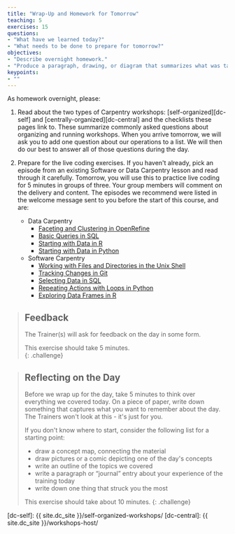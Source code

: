 ```yaml
---
title: "Wrap-Up and Homework for Tomorrow"
teaching: 5
exercises: 15
questions:
- "What have we learned today?"
- "What needs to be done to prepare for tomorrow?"
objectives:
- "Describe overnight homework."
- "Produce a paragraph, drawing, or diagram that summarizes what was taught today."  
keypoints:
- ""
---
```


As homework overnight, please:

1.  Read about the two types of Carpentry workshops: [self-organized][dc-self] and 
    [centrally-organized][dc-central] and the checklists
    these pages link to. These summarize commonly asked questions about organizing and running workshops.
    When you arrive tomorrow, we will ask you to add one question about our operations to a list.
    We will then do our best to answer all of those questions during the day.

2.  Prepare for the live coding exercises.
    If you haven't already, pick an episode from an existing Software or Data Carpentry lesson and 
    read through it carefully.
    Tomorrow, you will use this to practice live coding for 5 minutes in groups of three.
    Your group members will comment on the delivery and content.
    The episodes we recommend were listed in the welcome message
    sent to you before the start of this course, and are:
    *   Data Carpentry
        *   [Faceting and Clustering in OpenRefine](<{{ site.dc_site }}/OpenRefine-ecology-lesson/01-working-with-openrefine>)
        *   [Basic Queries in SQL](<{{ site.dc_site }}/sql-ecology-lesson/01-sql-basic-queries>)
        *   [Starting with Data in R](<{{ site.dc_site }}/R-ecology-lesson/02-starting-with-data>)
        *   [Starting with Data in Python](<{{ site.dc_site }}/python-ecology-lesson/01-starting-with-data>)
    *   Software Carpentry
        *   [Working with Files and Directories in the Unix Shell](<{{ site.swc_pages }}/shell-novice/03-create/>)
        *   [Tracking Changes in Git](<{{ site.swc_pages }}/git-novice/04-changes/>)
        *   [Selecting Data in SQL](<{{ site.swc_pages }}/sql-novice-survey/01-select/>)
        *   [Repeating Actions with Loops in Python](<{{ site.swc_pages }}/python-novice-inflammation/02-loop/>)
        *   [Exploring Data Frames in R](<{{ site.swc_pages }}/r-novice-gapminder/05-data-structures-part2/>)

> ## Feedback
>
> The Trainer(s) will ask for feedback on the day in some form.  
>
> This exercise should take 5 minutes.  
{: .challenge}

> ## Reflecting on the Day
>
> Before we wrap up for the day, take 5 minutes to think over
> everything we covered today.  On a piece of paper, write
> down something that captures what you want to remember about
> the day.  The Trainers won't look at this - it's just for you.  
>
> If you don't know where to start, consider
> the following list for a starting point:
>
> * draw a concept map, connecting the material
> * draw pictures or a comic depicting one of the day's concepts
> * write an outline of the topics we covered
> * write a paragraph or “journal” entry about your
> experience of the training today
> * write down one thing that struck you the most
>
> This exercise should take about 10 minutes.
{: .challenge}

[dc-self]: {{ site.dc_site }}/self-organized-workshops/
[dc-central]: {{ site.dc_site }}/workshops-host/
